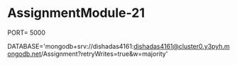 # AssignmentModule-21
PORT= 5000

DATABASE='mongodb+srv://dishadas4161:dishadas4161@cluster0.y3pyh.mongodb.net/Assignment?retryWrites=true&w=majority'
